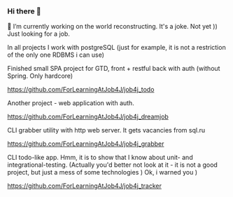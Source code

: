 ### Hi there 👋
🔭 I’m currently working on the world reconstructing. It's a joke. Not yet )) Just looking for a job.

In all projects I work with postgreSQL (just for example, it is not a restriction of the only one RDBMS i can use)

Finished small SPA project for GTD, front + restful back with auth (without Spring. Only hardcore)

https://github.com/ForLearningAtJob4J/job4j_todo

Another project - web application with auth.

https://github.com/ForLearningAtJob4J/job4j_dreamjob

CLI grabber utility with http web server. It gets vacancies from sql.ru

https://github.com/ForLearningAtJob4J/job4j_grabber

CLI todo-like app. Hmm, it is to show that I know about unit- and integrational-testing. (Actually you'd better not look at it - it is not a good project, but just a mess of some technologies ) Ok, i warned you )

https://github.com/ForLearningAtJob4J/job4j_tracker

<!--
**ForLearningAtJob4J/ForLearningAtJob4J** is a ✨ _special_ ✨ repository because its `README.md` (this file) appears on your GitHub profile.

Here are some ideas to get you started:

- 🔭 I’m currently working on ...
- 🌱 I’m currently learning ...
- 👯 I’m looking to collaborate on ...
- 🤔 I’m looking for help with ...
- 💬 Ask me about ...
- 📫 How to reach me: ...
- 😄 Pronouns: ...
- ⚡ Fun fact: ...
-->
